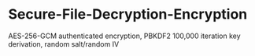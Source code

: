# Secure-File-Decryption-Encryption
AES-256-GCM authenticated encryption, PBKDF2 100,000 iteration key derivation, random salt/random IV
